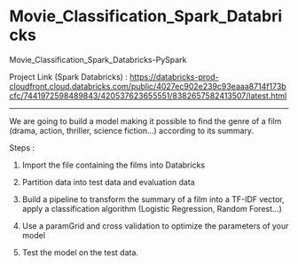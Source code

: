 # Movie_Classification_Spark_Databricks
Movie_Classification_Spark_Databricks-PySpark

Project Link (Spark Databricks) : 
https://databricks-prod-cloudfront.cloud.databricks.com/public/4027ec902e239c93eaaa8714f173bcfc/7441972598489843/420537623655551/8382657582413507/latest.html

---------------------------------

We are going to build a model making it possible to find the genre of a film (drama, action, thriller, science fiction...) according to its summary. 

Steps :
1. Import the file containing the films into Databricks

2. Partition data into test data and evaluation data

3. Build a pipeline to transform the summary of a film into a TF-IDF vector, apply a classification algorithm (Logistic Regression, Random Forest...)

4. Use a paramGrid and cross validation to optimize the parameters of your model

5. Test the model on the test data.
